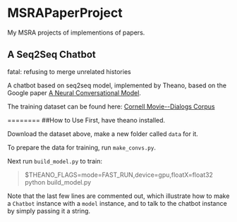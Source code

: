# MSRAPaperProject
My MSRA projects of implementions of papers.

## A Seq2Seq Chatbot

fatal: refusing to merge unrelated histories

A chatbot based on seq2seq model, implemented by Theano, based on the Google paper [A Neural Conversational Model](http://arxiv.org/abs/1506.05869).

The training dataset can be found here: [Cornell Movie--Dialogs Corpus](http://www.mpi-sws.org/~cristian/Cornell_Movie-Dialogs_Corpus.html)

========
##How to Use
First, have theano installed.

Download the dataset above, make a new folder called `data` for it.

To prepare the data for training, run `make_convs.py`.

Next run `build_model.py` to train:
>$THEANO_FLAGS=mode=FAST_RUN,device=gpu,floatX=float32 python build_model.py

Note that the last few lines are commented out, which illustrate how to make a `Chatbot` instance with a `model` instance, and to talk to the chatbot instance by simply passing it a string.
